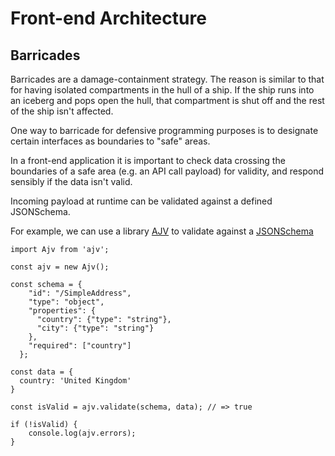 # Front-end Architecture

## Barricades
Barricades are a damage-containment strategy. The reason is similar to that for having isolated compartments in the hull of a ship.
If the ship runs into an iceberg and pops open the hull, that compartment is shut off and the rest of the ship isn't affected.  

One way to barricade for defensive programming purposes is to designate certain interfaces as boundaries to "safe" areas.  

In a front-end application it is important to check data crossing the boundaries of a safe area (e.g. an API call payload) for validity, 
and respond sensibly if the data isn't valid.  

Incoming payload at runtime can be validated against a defined JSONSchema.  

For example, we can use a library [AJV](https://www.npmjs.com/package/ajv) to validate against a [JSONSchema](https://www.npmjs.com/package/jsonschema)

```
import Ajv from 'ajv';

const ajv = new Ajv();

const schema = {
    "id": "/SimpleAddress",
    "type": "object",
    "properties": {
      "country": {"type": "string"},
      "city": {"type": "string"}
    },
    "required": ["country"]
  };

const data = {
  country: 'United Kingdom'
}

const isValid = ajv.validate(schema, data); // => true

if (!isValid) {
    console.log(ajv.errors);
}
```
